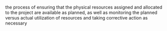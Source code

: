 the process of ensuring that the physical resources assigned and allocated to the project are 
available as planned, as well as monitoring the planned versus actual utilization of resources and taking corrective 
action as necessary

